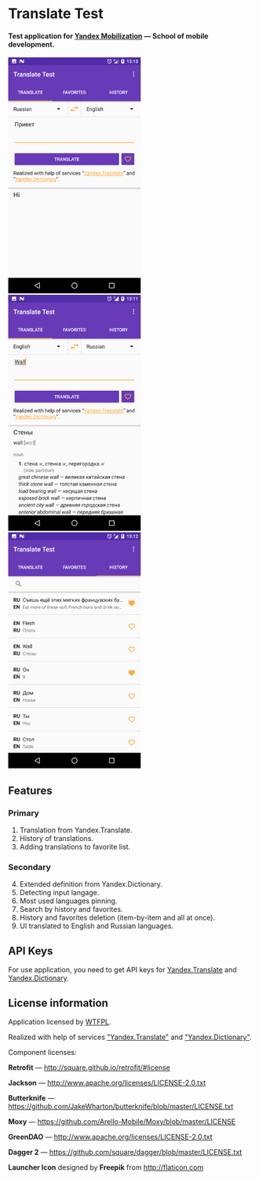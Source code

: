 # Translate Test

#### Test application for [Yandex Mobilization](https://yandex.ru/mobilization/) — School of mobile development.

<img src="screenshots/1.png" height="480"> <img src="screenshots/2.png" height="480"> <img src="screenshots/3.png" height="480">

## Features

### Primary

1. Translation from Yandex.Translate.
2. History of translations.
3. Adding translations to favorite list.

### Secondary

4. Extended definition from Yandex.Dictionary.
5. Detecting input langage.
6. Most used languages pinning.
7. Search by history and favorites.
8. History and favorites deletion (item-by-item and all at once).
9. UI translated to English and Russian languages.

## API Keys

For use application, you need to get API keys for [Yandex.Translate](https://tech.yandex.com/keys/get/?service=trnsl) and [Yandex.Dictionary](https://tech.yandex.com/keys/get/?service=dict).

## License information

Application licensed by [WTFPL](http://www.wtfpl.net/).

Realized with help of services ["Yandex.Translate"](http://translate.yandex.ru/) and ["Yandex.Dictionary"](https://tech.yandex.ru/dictionary/).

Component licenses:

__Retrofit__ — http://square.github.io/retrofit/#license

__Jackson__ — http://www.apache.org/licenses/LICENSE-2.0.txt

__Butterknife__ — https://github.com/JakeWharton/butterknife/blob/master/LICENSE.txt

__Moxy__ — https://github.com/Arello-Mobile/Moxy/blob/master/LICENSE

__GreenDAO__ — http://www.apache.org/licenses/LICENSE-2.0.txt

__Dagger 2__ — https://github.com/square/dagger/blob/master/LICENSE.txt

__Launcher Icon__ designed by __Freepik__ from http://flaticon.com
